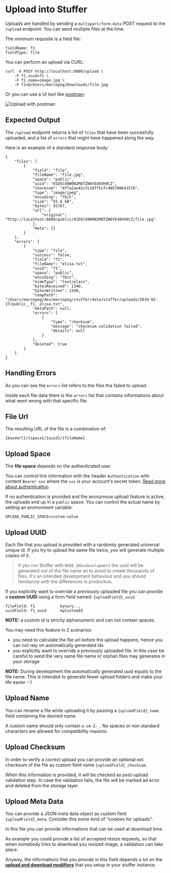 # Upload into Stuffer

Uploads are handled by sending a `multipart/form-data` _POST_ request to the 
`/upload` endpoint. You can send multiple files at the time.

The minimum requisite is a field file:

    fieldName: f1
    fieldType: file

You can perform an upload via CURL:

    curl -X POST http://localhost:8080/upload \
        -F f1_uuid=f1 \
        -F f1_name=image.jpg \
        -F f1=@/Users/marcopeg/Downloads/file.jpg

Or you can use a UI tool like [postman](https://www.getpostman.com):

![Upload with postman](./media/postman-upload.jpg)

## Expected Output

The `/upload` endpoint returns a list of `files` that have been succesfully uploaded,
and a list of `errors` that might have happened along the way.

Here is an example of a standard response body:

    {
        "files": [
            {
                "field": "file",
                "fileName": "file.jpg",
                "space": "public",
                "uuid": "01D5C49W9N2M8TZW8YE48VH9CZ",
                "checksum": "d7fa2ae42c7e18ff5cfc405700641576",
                "type": "image/jpeg",
                "encoding": "7bit",
                "size": "55.8 kB",
                "bytes": 55767,
                "url": {
                    "original": "http://localhost:8080/public/01D5C49W9N2M8TZW8YE48VH9CZ/file.jpg"
                },
                "meta": {}
            }
        ],
        "errors": [
            {
                "type": "file",
                "success": false,
                "field": "f1",
                "fileName": "elisa.txt",
                "uuid": "f1",
                "space": "public",
                "encoding": "7bit",
                "mimeType": "text/plain",
                "bytesReceived": 1340,
                "bytesWritten": 1340,
                "tempPath": "/Users/marcopeg/dev/marcopeg/stuffer/data/stuffer/uploads/2019-02-17/public__f1__elisa.txt",
                "metaPath": null,
                "errors": [
                    {
                        "type": "checksum",
                        "message": "checksum validation failed",
                        "details": null
                    }
                ],
                "deleted": true
            }
        ]
    }

## Handling Errors

As you can see the `errors` list refers to the files tha failed to upload.

Inside each file data there is the `errors` list that contains informations about what
went wrong with that specific file.

## File Url

The resulting URL of the file is a combination of:

    {baseUrl}/{space}/{uuid}/{fileName}

## Upload Space

The **file space** depends on the authenticated user.

You can control this information with the header `Authentication` with content `Bearer xxx`
where the `xxx` is your account's secret token. [Read more about authentication](./authentication.md)

If no authentication is provided and the anonymous upload feature is active, the
uploads end up in a `public` space. You can control the actual name by setting an
environment variable:

    UPLOAD_PUBLIC_SPACE=custom-value

## Upload UUID

Each file that you upload is provided with a randomly generated universal unique id. 
If you try to upload the same file twice, you will generate multiple copies of it.

> If you run Stuffer with `NODE_ENV=development` the _uuid_ will be generated out of
> the file name so to avoid to create thousands of files. It's an intended development
> behaviour and you should familiarize with the differences in production.

If you explicitly want to override a previously uploaded file you can provide a
**custom UUID** using a form field named: `{uploadField}_uuid`.

    fileField: f1           bynary...
    uuidField: f1_uuid      myCustomId

**NOTE:** a custom id is strictly alphanumeric and can not contain spaces.

You may need this feature in 2 scenarios:

- you need to calculate the file url before the upload happens, hence you can not
  rely on automatically generated ids
- you explicitly want to override a previously uploaded file. In this case be careful
  to send the very same file name or orphan files may generates in your storage

**NOTE:** During development the automatically generated uuid equals to the file name.
This is intended to generate fewer upload folders and make your life easier :-)

## Upload Name

You can rename a file while uploading it by passing a `{uploadField}_name` field
containing the desired name.

A custom name should only contain `a-zA-Z-_`. No spaces or non standard characters are
allowed for compatibility reasons.

## Upload Checksum

In order to verify a correct upload you can provide an optional `md5` checksum of the
file as custom field name `{uploadField}_checksum`.

When this information is provided, it will be checked as post-upload validation step.
In case the validation fails, the file will be marked ad error and deleted from the
storage layer.

## Upload Meta Data

You can provide a JSON meta data object as custom field `{uploadField}_meta`. Consider
this some kind of "cookies for uploads".

In this file you can provide informations that can be used at download time.

As example you could provide a list of accepted resize requests, so that when somebody
tries to download you resized image, a validation can take place.

Anyway, the informations that you provide in this field depends a lot on the 
[**upload and download modifiers**](./modifiers.md) that you setup in your stuffer instance.

